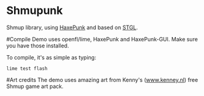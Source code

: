 Shmupunk
========

Shmup library, using [HaxePunk](https://github.com/HaxePunk/HaxePunk) and based on [STGL](https://github.com/abagames/stgldemo).

#Compile
Demo uses openfl/lime, HaxePunk and HaxePunk-GUI. Make sure you have those installed.

To compile, it's as simple as typing:
```
lime test flash
```

#Art credits
The demo uses amazing art from Kenny's (www.kenney.nl) free Shmup game art pack.